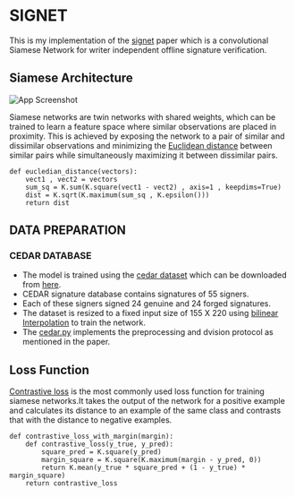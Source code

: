 
# SIGNET

This is my implementation of the [signet](https://arxiv.org/pdf/1707.02131.pdf) paper
which is a convolutional Siamese Network for writer independent offline signature
verification.



## Siamese Architecture

![App Screenshot](https://i.imgur.com/lwRkFYF.png)

Siamese networks are twin networks with shared weights, which can be trained to learn a feature space where similar observations
are placed in proximity. This is achieved by exposing the network to a pair of similar and dissimilar observations and minimizing the [Euclidean distance](http://mathonline.wikidot.com/the-distance-between-two-vectors) between similar pairs while simultaneously
maximizing it between dissimilar pairs.

```
def eucledian_distance(vectors):
    vect1 , vect2 = vectors
    sum_sq = K.sum(K.square(vect1 - vect2) , axis=1 , keepdims=True)
    dist = K.sqrt(K.maximum(sum_sq , K.epsilon()))
    return dist
```



## DATA PREPARATION

### CEDAR DATABASE

* The model is trained using the [cedar dataset](https://paperswithcode.com/dataset/cedar-signature) which can be downloaded from [here](http://www.cedar.buffalo.edu/NIJ/data/signatures.rar).
* CEDAR signature database contains signatures of 55 signers.
* Each of these signers signed 24 genuine and 24 forged signatures.
* The dataset is resized to a fixed input size of 155 X 220 using [bilinear Interpolation](https://www.sciencedirect.com/topics/engineering/bilinear-interpolation) to train the network.
* The [cedar.py](https://github.com/Parijat-18/SigNet/blob/main/cedar.py) implements the preprocessing and dvision protocol as mentioned in the paper.



## Loss Function

[Contrastive loss](https://towardsdatascience.com/contrastive-loss-explaned-159f2d4a87ec) is the most commonly used loss function
for training siamese networks.It takes the output of the network for a positive example and 
calculates its distance to an example of the same class and contrasts that with 
the distance to negative examples.

```
def contrastive_loss_with_margin(margin): 
    def contrastive_loss(y_true, y_pred): 
        square_pred = K.square(y_pred) 
        margin_square = K.square(K.maximum(margin - y_pred, 0)) 
        return K.mean(y_true * square_pred + (1 - y_true) * margin_square) 
    return contrastive_loss 
```
